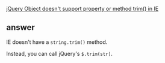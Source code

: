 
[jQuery Object doesn't support property or method trim() in IE](http://stackoverflow.com/questions/7719508/jquery-object-doesnt-support-property-or-method-trim-in-ie)


## answer

IE doesn't have a `string.trim()` method.

Instead, you can call jQuery's `$.trim(str)`.

